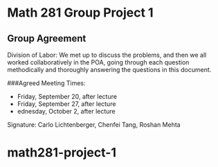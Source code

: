 # Math 281 Group Project 1
## Group Agreement

Division of Labor: We met up to discuss the problems, and then we all worked collaboratively in the POA, going through each question methodically and thoroughly answering the questions in this document.

###Agreed Meeting Times:
- Friday, September 20, after lecture
- Friday, September 27, after lecture
- ednesday, October 2, after lecture

Signature: Carlo Lichtenberger, Chenfei Tang, Roshan Mehta

# math281-project-1
